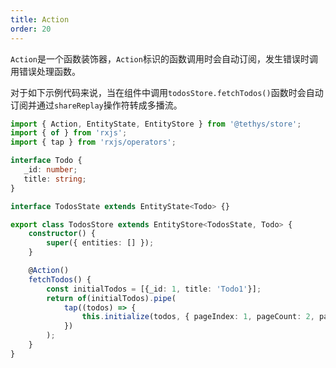 ```yaml
---
title: Action
order: 20
---
```


`Action`是一个函数装饰器，`Action`标识的函数调用时会自动订阅，发生错误时调用错误处理函数。

对于如下示例代码来说，当在组件中调用`todosStore.fetchTodos()`函数时会自动订阅并通过`shareReplay`操作符转成多播流。

```ts
import { Action, EntityState, EntityStore } from '@tethys/store';
import { of } from 'rxjs';
import { tap } from 'rxjs/operators';

interface Todo {
   _id: number;
   title: string;
}

interface TodosState extends EntityState<Todo> {}

export class TodosStore extends EntityStore<TodosState, Todo> {
    constructor() {
        super({ entities: [] });
    }

    @Action()
    fetchTodos() {
        const initialTodos = [{_id: 1, title: 'Todo1'}];
        return of(initialTodos).pipe(
            tap((todos) => {
                this.initialize(todos, { pageIndex: 1, pageCount: 2, pageSize: 20 });
            })
        );
    }
}
```
